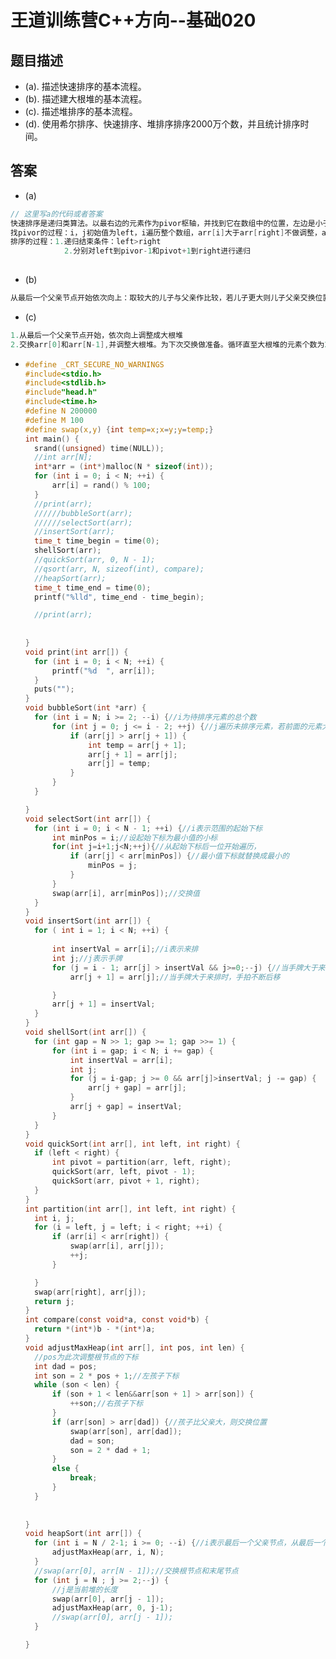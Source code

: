 # 王道训练营C++方向--基础020

## 题目描述

- (a). 描述快速排序的基本流程。 
- (b). 描述建大根堆的基本流程。
- (c). 描述堆排序的基本流程。
- (d). 使用希尔排序、快速排序、堆排序排序2000万个数，并且统计排序时间。

## 答案

- (a)

```c
// 这里写a的代码或者答案
快速排序是递归类算法。以最右边的元素作为pivor枢轴，并找到它在数组中的位置，左边是小于它的数，右边是大于它的数。递归对左右两边进行相同的处理，知道左右两边的元素个数小于2.
找pivor的过程：i，j初始值为left，i遍历整个数组，arr[i]大于arr[right]不做调整，arr[i]小于arr[right]则交换arr[i]arr[j],并且++j。  j的左边都是小于arr[right]的数，右边包括j都是大于arr[right]的数。i遍历到right-1退出循环。交换arr[right]和arr[j],返回下标j，此时pivor已经排好序。
排序的过程：1.递归结束条件：left>right
     		2.分别对left到pivor-1和pivot+1到right进行递归
    
```

- (b)

```c
从最后一个父亲节点开始依次向上：取较大的儿子与父亲作比较，若儿子更大则儿子父亲交换位置，父亲下移后再依次根据堆的规则进行下移，若较大的儿子小于父亲，则以此父亲节点为根节点的堆满足条件不做任何处理，继续向上检查，知道到根节点。
```

- (c)

```c
1.从最后一个父亲节点开始，依次向上调整成大根堆
2.交换arr[0]和arr[N-1],并调整大根堆。为下次交换做准备。循环直至大根堆的元素个数为2后交换，然后退出循环。
```

- ```c
  #define _CRT_SECURE_NO_WARNINGS
  #include<stdio.h>
  #include<stdlib.h>
  #include"head.h"
  #include<time.h>
  #define N 200000
  #define M 100
  #define swap(x,y) {int temp=x;x=y;y=temp;}
  int main() {
  	srand((unsigned) time(NULL));
  	//int arr[N];
  	int*arr = (int*)malloc(N * sizeof(int));
  	for (int i = 0; i < N; ++i) {
  		arr[i] = rand() % 100;
  	}
  	//print(arr);
  	//////bubbleSort(arr);
  	//////selectSort(arr);
  	//insertSort(arr);
  	time_t time_begin = time(0);
  	shellSort(arr);
  	//quickSort(arr, 0, N - 1);
  	//qsort(arr, N, sizeof(int), compare);
  	//heapSort(arr);
  	time_t time_end = time(0);
  	printf("%lld", time_end - time_begin);
  
  	//print(arr);
  	
  	
  }
  void print(int arr[]) {
  	for (int i = 0; i < N; ++i) {
  		printf("%d  ", arr[i]);
  	}
  	puts("");
  }
  void bubbleSort(int *arr) {
  	for (int i = N; i >= 2; --i) {//i为待排序元素的总个数
  		for (int j = 0; j <= i - 2; ++j) {//j遍历未排序元素，若前面的元素大于后一个则交换这两个元素的位置
  			if (arr[j] > arr[j + 1]) {
  				int temp = arr[j + 1];
  				arr[j + 1] = arr[j];
  				arr[j] = temp;
  			}
  		}
  	}
  
  }
  void selectSort(int arr[]) {
  	for (int i = 0; i < N - 1; ++i) {//i表示范围的起始下标
  		int minPos = i;//设起始下标为最小值的小标
  		for(int j=i+1;j<N;++j){//从起始下标后一位开始遍历，
  			if (arr[j] < arr[minPos]) {//最小值下标就替换成最小的
  				minPos = j;
  			}
  		}
  		swap(arr[i], arr[minPos]);//交换值
  	}
  }
  void insertSort(int arr[]) {
  	for ( int i = 1; i < N; ++i) {
  		
  		int insertVal = arr[i];//i表示来排
  		int j;//j表示手牌
  		for (j = i - 1; arr[j] > insertVal && j>=0;--j) {//当手牌大于来排时 或j小于0时 退出循环
  			arr[j + 1] = arr[j];//当手牌大于来排时，手拍不断后移
  
  		}
  		arr[j + 1] = insertVal;
  	}
  }
  void shellSort(int arr[]) {
  	for (int gap = N >> 1; gap >= 1; gap >>= 1) {
  		for (int i = gap; i < N; i += gap) {
  			int insertVal = arr[i];
  			int j;
  			for (j = i-gap; j >= 0 && arr[j]>insertVal; j -= gap) {
  				arr[j + gap] = arr[j];
  			}
  			arr[j + gap] = insertVal;
  		}
  	}
  }
  void quickSort(int arr[], int left, int right) {
  	if (left < right) {
  		int pivot = partition(arr, left, right);
  		quickSort(arr, left, pivot - 1);
  		quickSort(arr, pivot + 1, right);
  	}
  }
  int partition(int arr[], int left, int right) {
  	int i, j;
  	for (i = left, j = left; i < right; ++i) {
  		if (arr[i] < arr[right]) {
  			swap(arr[i], arr[j]);
  			++j;
  		}
  
  	}
  	swap(arr[right], arr[j]);
  	return j;
  }
  int compare(const void*a, const void*b) {
  	return *(int*)b - *(int*)a;
  }
  void adjustMaxHeap(int arr[], int pos, int len) {
  	//pos为此次调整根节点的下标
  	int dad = pos;
  	int son = 2 * pos + 1;//左孩子下标
  	while (son < len) {
  		if (son + 1 < len&&arr[son + 1] > arr[son]) {
  			++son;//右孩子下标
  		}
  		if (arr[son] > arr[dad]) {//孩子比父亲大，则交换位置
  			swap(arr[son], arr[dad]);
  			dad = son;
  			son = 2 * dad + 1;
  		}
  		else {
  			break;
  		}
  	}
  		
  	
  }
  void heapSort(int arr[]) {
  	for (int i = N / 2-1; i >= 0; --i) {//i表示最后一个父亲节点，从最后一个向上调整
  		adjustMaxHeap(arr, i, N);
  	}
  	//swap(arr[0], arr[N - 1]);//交换根节点和末尾节点
  	for (int j = N ; j >= 2;--j) {
  		//j是当前堆的长度
  		swap(arr[0], arr[j - 1]);
  		adjustMaxHeap(arr, 0, j-1);
  		//swap(arr[0], arr[j - 1]);
  	}
  
  }
  ```

  


